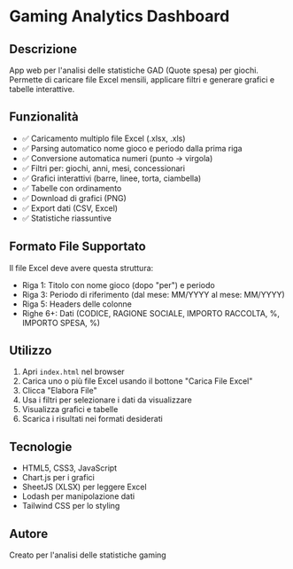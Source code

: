 # Gaming Analytics Dashboard

## Descrizione
App web per l'analisi delle statistiche GAD (Quote spesa) per giochi. Permette di caricare file Excel mensili, applicare filtri e generare grafici e tabelle interattive.

## Funzionalità
- ✅ Caricamento multiplo file Excel (.xlsx, .xls)
- ✅ Parsing automatico nome gioco e periodo dalla prima riga
- ✅ Conversione automatica numeri (punto → virgola)
- ✅ Filtri per: giochi, anni, mesi, concessionari
- ✅ Grafici interattivi (barre, linee, torta, ciambella)
- ✅ Tabelle con ordinamento
- ✅ Download di grafici (PNG)
- ✅ Export dati (CSV, Excel)
- ✅ Statistiche riassuntive

## Formato File Supportato
Il file Excel deve avere questa struttura:
- Riga 1: Titolo con nome gioco (dopo "per") e periodo
- Riga 3: Periodo di riferimento (dal mese: MM/YYYY al mese: MM/YYYY)
- Riga 5: Headers delle colonne
- Righe 6+: Dati (CODICE, RAGIONE SOCIALE, IMPORTO RACCOLTA, %, IMPORTO SPESA, %)

## Utilizzo
1. Apri `index.html` nel browser
2. Carica uno o più file Excel usando il bottone "Carica File Excel"
3. Clicca "Elabora File"
4. Usa i filtri per selezionare i dati da visualizzare
5. Visualizza grafici e tabelle
6. Scarica i risultati nei formati desiderati

## Tecnologie
- HTML5, CSS3, JavaScript
- Chart.js per i grafici
- SheetJS (XLSX) per leggere Excel
- Lodash per manipolazione dati
- Tailwind CSS per lo styling

## Autore
Creato per l'analisi delle statistiche gaming
